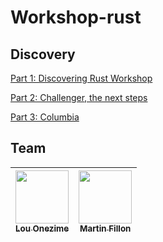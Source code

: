 # Workshop-rust

## Discovery

[Part 1: Discovering Rust Workshop](https://github.com/MartinFillon/Workshop-rust/blob/main/Discovery.md)

[Part 2: Challenger, the next steps](https://github.com/MartinFillon/Workshop-rust/blob/main/Challenger.md)

[Part 3: Columbia](https://github.com/MartinFillon/Workshop-rust/blob/main/Columbia.md)

## Team

| [<img src="https://avatars.githubusercontent.com/u/109749395?v=4" width=85><br><sub>Lou Onezime</sub>](https://github.com/louonezime) | [<img src="https://avatars.githubusercontent.com/u/114775771?v=4" width=85><br><sub>Martin Fillon</sub>](https://github.com/MartinFillon)
| :------------: | :------------: |
